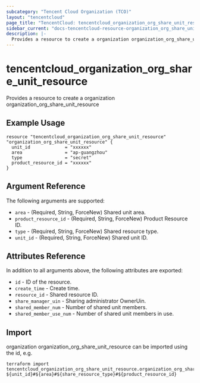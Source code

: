 ```yaml
---
subcategory: "Tencent Cloud Organization (TCO)"
layout: "tencentcloud"
page_title: "TencentCloud: tencentcloud_organization_org_share_unit_resource"
sidebar_current: "docs-tencentcloud-resource-organization_org_share_unit_resource"
description: |-
  Provides a resource to create a organization organization_org_share_unit_resource
---
```


# tencentcloud_organization_org_share_unit_resource

Provides a resource to create a organization organization_org_share_unit_resource

## Example Usage

```hcl
resource "tencentcloud_organization_org_share_unit_resource" "organization_org_share_unit_resource" {
  unit_id             = "xxxxxx"
  area                = "ap-guangzhou"
  type                = "secret"
  product_resource_id = "xxxxxx"
}
```

## Argument Reference

The following arguments are supported:

* `area` - (Required, String, ForceNew) Shared unit area.
* `product_resource_id` - (Required, String, ForceNew) Product Resource ID.
* `type` - (Required, String, ForceNew) Shared resource type.
* `unit_id` - (Required, String, ForceNew) Shared unit ID.

## Attributes Reference

In addition to all arguments above, the following attributes are exported:

* `id` - ID of the resource.
* `create_time` - Create time.
* `resource_id` - Shared resource ID.
* `share_manager_uin` - Sharing administrator OwnerUin.
* `shared_member_num` - Number of shared unit members.
* `shared_member_use_num` - Number of shared unit members in use.


## Import

organization organization_org_share_unit_resource can be imported using the id, e.g.

```
terraform import tencentcloud_organization_org_share_unit_resource.organization_org_share_unit_resource ${unit_id}#${area}#${share_resource_type}#${product_resource_id}
```

